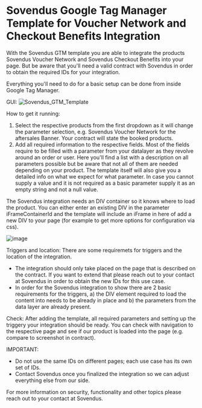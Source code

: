 # Sovendus Google Tag Manager Template for Voucher Network and Checkout Benefits Integration

With the Sovendus GTM template you are able to integrate the products Sovendus Voucher Network and Sovendus Checkout Benefits into your page.
But be aware that you'll need a valid contract with Sovendus in order to obtain the required IDs for your integration.

Everything you'll need to do for a basic setup can be done from inside Google Tag Manager.

GUI:
![Sovendus_GTM_Template](https://user-images.githubusercontent.com/81681270/115350511-7dffca00-a1b5-11eb-9573-c10d2b9cbab0.png)

How to get it running:
1. Select the respective products from the first dropdown as it will change the parameter selection, e.g. Sovendus Voucher Network for the aftersales Banner.
Your contract will state the booked products.
2. Add all required information to the respective fields. Most of the fields require to be filled with a parameter from your datalayer as they revolve around an order or user.
Here you'll find a list with a description on all parameters possible but be aware that not all of them are needed depending on your product.
The template itself will also give you a detailed info on what we expect for what parameter.
In case you cannot supply a value and it is not required as a basic parameter supply it as an empty string and not a null value.

The Sovendus integration needs an DIV container so it knows where to load the product. You can either enter an existing DIV in the parameter iFrameContainerId and the template will include an iFrame in here of add a new DIV to your page (for example to get more options for configuration via css).

![image](https://user-images.githubusercontent.com/81681270/115351890-059a0880-a1b7-11eb-8307-5de8f7d682c2.png)

Triggers and location:
There are some requiremets for triggers and the location of the integration.
- The integration should only take placed on the page that is described on the contract. If you want to extend that please reach out to your contact at Sovendus in order to obtain the new IDs for this use case.
- In order for the Sovendus integration to show there are 2 basic requirements for the triggers, a) the DIV element required to load the content into needs to be already in place and b) the parameters from the data layer are already present.

Check: 
After adding the template, all required parameters and setting up the triggery your integration should be ready.
You can check with navigation to the respective page and see if our product is loaded into the page (e.g. compare to screenshot in contract).

IMPORTANT: 
- Do not use the same IDs on different pages; each use case has its own set of IDs.
- Contact Sovendus once you finalized the integration so we can adjust everything else from our side. 

For more information on security, functionality and other topics please reach out to your contact at Sovendus.
